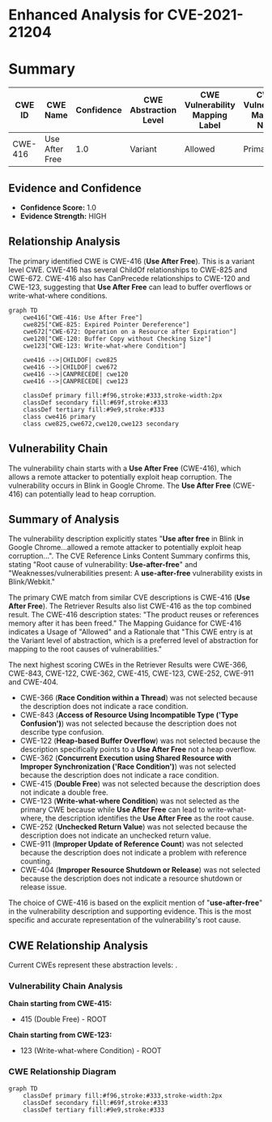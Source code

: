 # Enhanced Analysis for CVE-2021-21204

# Summary
| CWE ID | CWE Name | Confidence | CWE Abstraction Level | CWE Vulnerability Mapping Label | CWE-Vulnerability Mapping Notes |
|---|---|---|---|---|---|
| CWE-416 | Use After Free | 1.0 | Variant | Allowed | Primary CWE |

## Evidence and Confidence

*   **Confidence Score:** 1.0
*   **Evidence Strength:** HIGH

## Relationship Analysis
The primary identified CWE is CWE-416 (**Use After Free**). This is a variant level CWE. CWE-416 has several ChildOf relationships to CWE-825 and CWE-672. CWE-416 also has CanPrecede relationships to CWE-120 and CWE-123, suggesting that **Use After Free** can lead to buffer overflows or write-what-where conditions.

```mermaid
graph TD
    cwe416["CWE-416: Use After Free"]
    cwe825["CWE-825: Expired Pointer Dereference"]
    cwe672["CWE-672: Operation on a Resource after Expiration"]
    cwe120["CWE-120: Buffer Copy without Checking Size"]
    cwe123["CWE-123: Write-what-where Condition"]
    
    cwe416 -->|CHILDOF| cwe825
    cwe416 -->|CHILDOF| cwe672
    cwe416 -->|CANPRECEDE| cwe120
    cwe416 -->|CANPRECEDE| cwe123
    
    classDef primary fill:#f96,stroke:#333,stroke-width:2px
    classDef secondary fill:#69f,stroke:#333
    classDef tertiary fill:#9e9,stroke:#333
    class cwe416 primary
    class cwe825,cwe672,cwe120,cwe123 secondary
```

## Vulnerability Chain
The vulnerability chain starts with a **Use After Free** (CWE-416), which allows a remote attacker to potentially exploit heap corruption. The vulnerability occurs in Blink in Google Chrome. The **Use After Free** (CWE-416) can potentially lead to heap corruption.

## Summary of Analysis
The vulnerability description explicitly states "**Use after free** in Blink in Google Chrome...allowed a remote attacker to potentially exploit heap corruption...". The CVE Reference Links Content Summary confirms this, stating "Root cause of vulnerability: **Use-after-free**" and "Weaknesses/vulnerabilities present: A **use-after-free** vulnerability exists in Blink/Webkit."

The primary CWE match from similar CVE descriptions is CWE-416 (**Use After Free**). The Retriever Results also list CWE-416 as the top combined result. The CWE-416 description states: "The product reuses or references memory after it has been freed." The Mapping Guidance for CWE-416 indicates a Usage of "Allowed" and a Rationale that "This CWE entry is at the Variant level of abstraction, which is a preferred level of abstraction for mapping to the root causes of vulnerabilities."

The next highest scoring CWEs in the Retriever Results were CWE-366, CWE-843, CWE-122, CWE-362, CWE-415, CWE-123, CWE-252, CWE-911 and CWE-404.
- CWE-366 (**Race Condition within a Thread**) was not selected because the description does not indicate a race condition.
- CWE-843 (**Access of Resource Using Incompatible Type ('Type Confusion')**) was not selected because the description does not describe type confusion.
- CWE-122 (**Heap-based Buffer Overflow**) was not selected because the description specifically points to a **Use After Free** not a heap overflow.
- CWE-362 (**Concurrent Execution using Shared Resource with Improper Synchronization ('Race Condition')**) was not selected because the description does not indicate a race condition.
- CWE-415 (**Double Free**) was not selected because the description does not indicate a double free.
- CWE-123 (**Write-what-where Condition**) was not selected as the primary CWE because while **Use After Free** can lead to write-what-where, the description identifies the **Use After Free** as the root cause.
- CWE-252 (**Unchecked Return Value**) was not selected because the description does not indicate an unchecked return value.
- CWE-911 (**Improper Update of Reference Count**) was not selected because the description does not indicate a problem with reference counting.
- CWE-404 (**Improper Resource Shutdown or Release**) was not selected because the description does not indicate a resource shutdown or release issue.

The choice of CWE-416 is based on the explicit mention of "**use-after-free**" in the vulnerability description and supporting evidence. This is the most specific and accurate representation of the vulnerability's root cause.


## CWE Relationship Analysis

Current CWEs represent these abstraction levels: .


### Vulnerability Chain Analysis

**Chain starting from CWE-415:**
- 415 (Double Free) - ROOT


**Chain starting from CWE-123:**
- 123 (Write-what-where Condition) - ROOT



### CWE Relationship Diagram

```mermaid
graph TD
    classDef primary fill:#f96,stroke:#333,stroke-width:2px
    classDef secondary fill:#69f,stroke:#333
    classDef tertiary fill:#9e9,stroke:#333
```